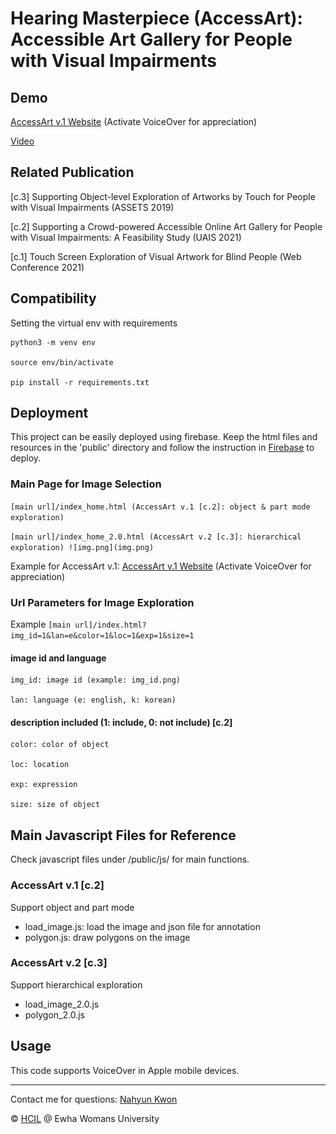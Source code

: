 # Hearing Masterpiece (AccessArt): Accessible Art Gallery for People with Visual Impairments

## Demo

[AccessArt v.1 Website](https://m-hearing-masterpiece.web.app/index_home.html) (Activate VoiceOver for appreciation)

[Video](https://www.youtube.com/watch?v=JpwQvlvhqLs)


## Related Publication
[c.3] Supporting Object-level Exploration of Artworks by Touch for People with Visual Impairments (ASSETS 2019)

[c.2] Supporting a Crowd-powered Accessible Online Art Gallery for People with Visual Impairments: A Feasibility Study (UAIS 2021) 

[c.1] Touch Screen Exploration of Visual Artwork for Blind People (Web Conference 2021)

## Compatibility


Setting the virtual env with requirements
```
python3 -m venv env 

source env/bin/activate 

pip install -r requirements.txt
```

## Deployment
This project can be easily deployed using firebase. 
Keep the html files and resources in the 'public' directory and follow the instruction in [Firebase](https://firebase.google.com/?gclid=CjwKCAjw5c6LBhBdEiwAP9ejG0Pg0Xe9mUSbWq5i8ofCSetqNvMXN4_UJZjVbtpeoPGZFgrn3yocIRoCQM8QAvD_BwE&gclsrc=aw.ds) to deploy.

### Main Page for Image Selection
`[main url]/index_home.html (AccessArt v.1 [c.2]: object & part mode exploration)
`

`[main url]/index_home_2.0.html (AccessArt v.2 [c.3]: hierarchical exploration)
![img.png](img.png)`

Example for AccessArt v.1: [AccessArt v.1 Website](https://m-hearing-masterpiece.web.app/index_home.html) (Activate VoiceOver for appreciation)


### Url Parameters for Image Exploration

Example
`[main url]/index.html?img_id=1&lan=e&color=1&loc=1&exp=1&size=1
`
#### image id and language
```
img_id: image id (example: img_id.png)

lan: language (e: english, k: korean)
```

#### description included (1: include, 0: not include) [c.2]
```
color: color of object

loc: location

exp: expression

size: size of object
```

## Main Javascript Files for Reference

Check javascript files under /public/js/ for main functions.

### AccessArt v.1 [c.2]
Support object and part mode
- load_image.js: load the image and json file for annotation
- polygon.js: draw polygons on the image

### AccessArt v.2 [c.3]
Support hierarchical exploration
- load_image_2.0.js
- polygon_2.0.js


## Usage
This code supports VoiceOver in Apple mobile devices. 

----
Contact me for questions: [Nahyun Kwon](https://nahyunkwon.github.io)

© [HCIL](https://hcil-ewha.github.io/homepage/) @ Ewha Womans University
